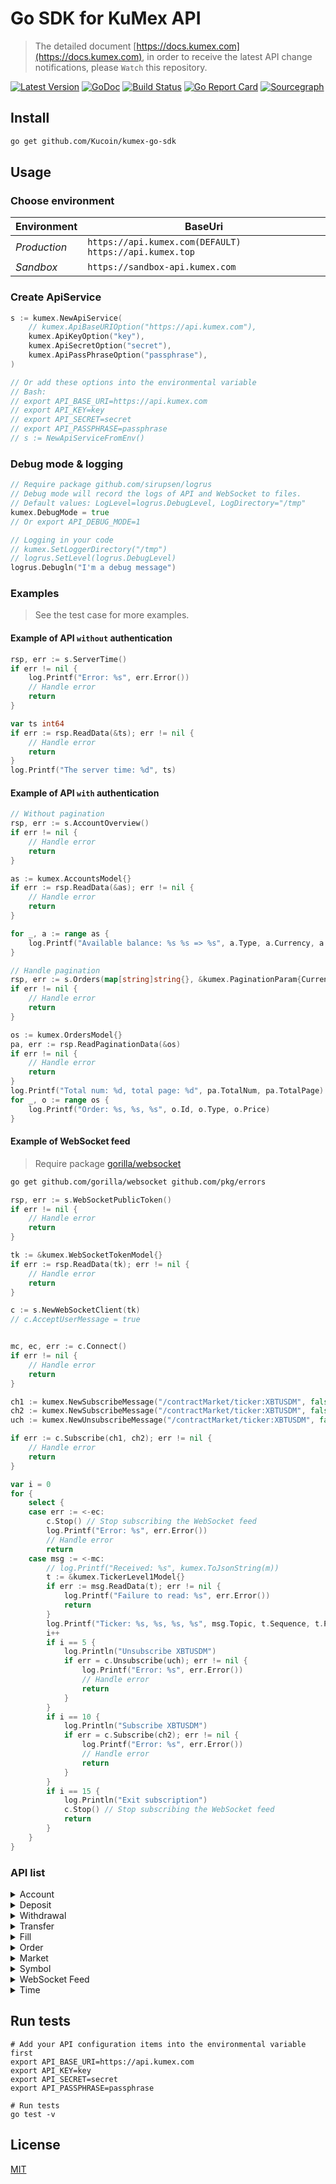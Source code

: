 # Go SDK for KuMex API
> The detailed document [https://docs.kumex.com](https://docs.kumex.com), in order to receive the latest API change notifications, please `Watch` this repository.

[![Latest Version](https://img.shields.io/github/release/Kucoin/kumex-go-sdk.svg)](https://github.com/Kucoin/kumex-go-sdk/releases)
[![GoDoc](https://godoc.org/github.com/Kucoin/kumex-go-sdk?status.svg)](https://godoc.org/github.com/Kucoin/kumex-go-sdk)
[![Build Status](https://travis-ci.org/Kucoin/kumex-go-sdk.svg?branch=master)](https://travis-ci.org/Kucoin/kumex-go-sdk)
[![Go Report Card](https://goreportcard.com/badge/github.com/Kucoin/kumex-go-sdk)](https://goreportcard.com/report/github.com/Kucoin/kumex-go-sdk)
[![Sourcegraph](https://sourcegraph.com/github.com/Kucoin/kumex-go-sdk/-/badge.svg)](https://sourcegraph.com/github.com/Kucoin/kumex-go-sdk?badge)
<!-- [![Total Lines](https://tokei.rs/b1/github/Kucoin/kumex-go-sdk)](https://github.com/Kucoin/kumex-go-sdk) -->


## Install

```bash
go get github.com/Kucoin/kumex-go-sdk
```

## Usage

### Choose environment

| Environment | BaseUri |
| -------- | -------- |
| *Production* | `https://api.kumex.com(DEFAULT)` `https://api.kumex.top` |
| *Sandbox* | `https://sandbox-api.kumex.com` |

### Create ApiService

```go
s := kumex.NewApiService( 
	// kumex.ApiBaseURIOption("https://api.kumex.com"), 
	kumex.ApiKeyOption("key"),
	kumex.ApiSecretOption("secret"),
	kumex.ApiPassPhraseOption("passphrase"),
)

// Or add these options into the environmental variable
// Bash: 
// export API_BASE_URI=https://api.kumex.com
// export API_KEY=key
// export API_SECRET=secret
// export API_PASSPHRASE=passphrase
// s := NewApiServiceFromEnv()
```

### Debug mode & logging

```go
// Require package github.com/sirupsen/logrus
// Debug mode will record the logs of API and WebSocket to files.
// Default values: LogLevel=logrus.DebugLevel, LogDirectory="/tmp"
kumex.DebugMode = true
// Or export API_DEBUG_MODE=1

// Logging in your code
// kumex.SetLoggerDirectory("/tmp")
// logrus.SetLevel(logrus.DebugLevel)
logrus.Debugln("I'm a debug message")
```

### Examples
> See the test case for more examples.

#### Example of API `without` authentication

```go
rsp, err := s.ServerTime()
if err != nil {
    log.Printf("Error: %s", err.Error())
    // Handle error
    return
}

var ts int64
if err := rsp.ReadData(&ts); err != nil {
    // Handle error
    return
}
log.Printf("The server time: %d", ts)
```

#### Example of API `with` authentication

```go
// Without pagination
rsp, err := s.AccountOverview()
if err != nil {
    // Handle error
    return
}

as := kumex.AccountsModel{}
if err := rsp.ReadData(&as); err != nil {
    // Handle error
    return
}

for _, a := range as {
    log.Printf("Available balance: %s %s => %s", a.Type, a.Currency, a.Available)
}
```

```go
// Handle pagination
rsp, err := s.Orders(map[string]string{}, &kumex.PaginationParam{CurrentPage: 1, PageSize: 10})
if err != nil {
    // Handle error
    return
}

os := kumex.OrdersModel{}
pa, err := rsp.ReadPaginationData(&os)
if err != nil {
    // Handle error
    return
}
log.Printf("Total num: %d, total page: %d", pa.TotalNum, pa.TotalPage)
for _, o := range os {
    log.Printf("Order: %s, %s, %s", o.Id, o.Type, o.Price)
}
```

#### Example of WebSocket feed
> Require package [gorilla/websocket](https://github.com/gorilla/websocket)

```bash
go get github.com/gorilla/websocket github.com/pkg/errors
```

```go
rsp, err := s.WebSocketPublicToken()
if err != nil {
    // Handle error
    return
}

tk := &kumex.WebSocketTokenModel{}
if err := rsp.ReadData(tk); err != nil {
    // Handle error
    return
}

c := s.NewWebSocketClient(tk)
// c.AcceptUserMessage = true 


mc, ec, err := c.Connect()
if err != nil {
    // Handle error
    return
}

ch1 := kumex.NewSubscribeMessage("/contractMarket/ticker:XBTUSDM", false)
ch2 := kumex.NewSubscribeMessage("/contractMarket/ticker:XBTUSDM", false)
uch := kumex.NewUnsubscribeMessage("/contractMarket/ticker:XBTUSDM", false)

if err := c.Subscribe(ch1, ch2); err != nil {
    // Handle error
    return
}

var i = 0
for {
    select {
    case err := <-ec:
        c.Stop() // Stop subscribing the WebSocket feed
        log.Printf("Error: %s", err.Error())
        // Handle error
        return
    case msg := <-mc:
        // log.Printf("Received: %s", kumex.ToJsonString(m))
        t := &kumex.TickerLevel1Model{}
        if err := msg.ReadData(t); err != nil {
            log.Printf("Failure to read: %s", err.Error())
            return
        }
        log.Printf("Ticker: %s, %s, %s, %s", msg.Topic, t.Sequence, t.Price, t.Size)
        i++
        if i == 5 {
            log.Println("Unsubscribe XBTUSDM")
            if err = c.Unsubscribe(uch); err != nil {
                log.Printf("Error: %s", err.Error())
                // Handle error
                return
            }
        }
        if i == 10 {
            log.Println("Subscribe XBTUSDM")
            if err = c.Subscribe(ch2); err != nil {
                log.Printf("Error: %s", err.Error())
                // Handle error
                return
            }
        }
        if i == 15 {
            log.Println("Exit subscription")
            c.Stop() // Stop subscribing the WebSocket feed
            return
        }
    }
}
```

### API list

<details>
<summary>Account</summary>

| API | Authentication | Description |
| -------- | -------- | -------- |
| ApiService.AccountOverview() | YES | https://docs.kumex.com/#get-account-overview |
| ApiService.TransactionHistory() | YES | https://docs.kumex.com/#get-transaction-history |

</details>

<details>
<summary>Deposit</summary>

| API | Authentication | Description |
| -------- | -------- | -------- |
| ApiService.DepositAddresses() | YES | https://docs.kumex.com/#get-deposit-address |
| ApiService.Deposits() | YES | https://docs.kumex.com/#get-deposit-list |

</details>

<details>
<summary>Withdrawal</summary>

| API | Authentication | Description |
| -------- | -------- | -------- |
| ApiService.WithdrawalQuotas() | YES | https://docs.kumex.com/#get-withdrawal-quotas |
| ApiService.ApplyWithdrawal() | YES | https://docs.kumex.com/#apply-withdraw |
| ApiService.Withdrawals() | YES | https://docs.kumex.com/#get-withdrawals-list |
| ApiService.CancelWithdrawal() | YES | https://docs.kumex.com/#cancel-withdrawal |

</details>

<details>
<summary>Transfer</summary>

| API | Authentication | Description |
| -------- | -------- | -------- |
| ApiService.TransferOut() | YES | https://docs.kumex.com/#transfer-out |
| ApiService.TransferList() | YES | https://docs.kumex.com/#get-transfer-list |
| ApiService.CancelTransfer() | YES | https://docs.kumex.com/#cancel-transfer |

</details>

<details>
<summary>Fill</summary>

| API | Authentication | Description |
| -------- | -------- | -------- |
| ApiService.Fills() | YES | https://docs.kumex.com/#list-fills |
| ApiService.RecentFills() | YES | https://docs.kumex.com/#recent-fills |
| ApiService.openOrderStatistics() | YES | https://docs.kumex.com/#open-order-statistics |

</details>

<details>
<summary>Order</summary>

| API | Authentication | Description |
| -------- | -------- | -------- |
| ApiService.CreateOrder() | YES | https://docs.kumex.com/#place-a-new-order |
| ApiService.CancelOrder() | YES | https://docs.kumex.com/#cancel-an-order |
| ApiService.CancelOrders() | YES | https://docs.kumex.com/#cancel-all-orders |
| ApiService.StopOrders() | YES | https://docs.kumex.com/#get-untriggered-stop-order-list |
| ApiService.Orders() | YES | https://docs.kumex.com/#list-orders |
| ApiService.Order() | YES | https://docs.kumex.com/#get-an-order |
| ApiService.RecentOrders() | YES | https://docs.kumex.com/#recent-orders |

</details>

<details>
<summary>Market</summary>

| API | Authentication | Description |
| -------- | -------- | -------- |
| ApiService.Ticker() | NO | https://docs.kumex.com/#get-real-time-ticker |
| ApiService.Level2Snapshot() | NO | https://docs.kumex.com/#get-full-order-book-level-2 |
| ApiService.Level2MessageQuery() | NO | https://docs.kumex.com/#level-2-pulling-messages |
| ApiService.Level3Snapshot() | NO | https://docs.kumex.com/#get-full-order-book-level-3 |
| ApiService.Level3MessageQuery() | NO | https://docs.kumex.com/#level-3-pulling-messages|
| ApiService.TradeHistory() | NO | https://docs.kumex.com/#transaction-history |
| ApiService.InterestQuery() | NO | https://docs.kumex.com/#get-interest-rate-list |
| ApiService.IndexQuery() | NO | https://docs.kumex.com/#get-index-list |
| ApiService.MarkPrice() | NO | https://docs.kumex.com/#get-current-mark-price |
| ApiService.PremiumQuery() | NO | https://docs.kumex.com/#get-premium-index |
| ApiService.FundingRate() | NO | https://docs.kumex.com/#get-current-funding-rate |

</details>

<details>
<summary>Symbol</summary>

| API | Authentication | Description |
| -------- | -------- | -------- |
| ApiService.ActiveContracts() | NO | https://docs.kumex.com/#get-open-contract-list |
| ApiService.Contracts() | NO | https://docs.kumex.com/#get-order-info-of-the-contract |

</details>

<details>
<summary>WebSocket Feed</summary>

| API | Authentication | Description |
| -------- | -------- | -------- |
| ApiService.WebSocketPublicToken() | NO | https://docs.kumex.com/#apply-connect-token |
| ApiService.WebSocketPrivateToken() | YES | https://docs.kumex.com/#apply-connect-token |
| ApiService.NewWebSocketClient() | - | https://docs.kumex.com/#websocket-feed |

</details>

<details>
<summary>Time</summary>

| API | Authentication | Description |
| -------- | -------- | -------- |
| ApiService.ServerTime() | NO | https://docs.kumex.com/#server-time |

</details>

## Run tests

```shell
# Add your API configuration items into the environmental variable first
export API_BASE_URI=https://api.kumex.com
export API_KEY=key
export API_SECRET=secret
export API_PASSPHRASE=passphrase

# Run tests
go test -v
```

## License

[MIT](LICENSE)

